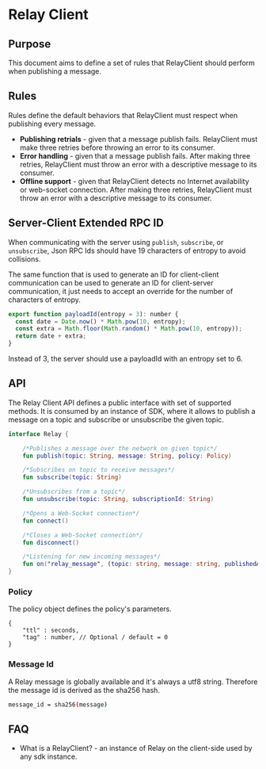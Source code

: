 # Relay Client

## Purpose

This document aims to define a set of rules that RelayClient should perform when publishing a message.

## Rules

Rules define the default behaviors that RelayClient must respect when publishing every message.

- **Publishing retrials** - given that a message publish fails. RelayClient must make three retries before throwing an error to its consumer.
- **Error handling** - given that a message publish fails. After making three retries, RelayClient must throw an error with a descriptive message to its consumer.
- **Offline support** - given that RelayClient detects no Internet availability or web-socket connection. After making three retries, RelayClient must throw an error with a descriptive message to its consumer.

## Server-Client Extended RPC ID

When communicating with the server using `publish`, `subscribe`, or `unsubscribe`, Json RPC Ids should have 19 characters of entropy to avoid collisions.

The same function that is used to generate an ID for client-client communication can be used to generate an ID for client-server communication, it just needs to accept an override for the number of characters of entropy.

```javascript
export function payloadId(entropy = 3): number {
  const date = Date.now() * Math.pow(10, entropy);
  const extra = Math.floor(Math.random() * Math.pow(10, entropy));
  return date + extra;
}
```

Instead of 3, the server should use a payloadId with an entropy set to 6.

## API

The Relay Client API defines a public interface with set of supported methods. It is consumed by an instance of SDK, where it allows to publish a message on a topic and subscribe or unsubscribe the given topic.

```kotlin
interface Relay {

    /*Publishes a message over the network on given topic*/
    fun publish(topic: String, message: String, policy: Policy)

    /*Subscribes on topic to receive messages*/
    fun subscribe(topic: String)

    /*Unsubscribes from a topic*/
    fun unsubscribe(topic: String, subscriptionId: String)

    /*Opens a Web-Socket connection*/
    fun connect()

    /*Closes a Web-Socket connection*/
    fun disconnect()

    /*Listening for new incoming messages*/
    fun on("relay_message", (topic: string, message: string, publishedAt: Int64, receivedAt: Int64) => {})
}
```

### Policy

The policy object defines the policy's parameters.

```jsonc
{
    "ttl" : seconds,
    "tag" : number, // Optional / default = 0
}
```

### Message Id

A Relay message is globally available and it's always a utf8 string. Therefore the message id is derived as the sha256 hash.

```sh
message_id = sha256(message)
```

## FAQ

- What is a RelayClient? - an instance of Relay on the client-side used by any sdk instance.

